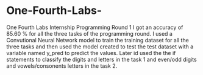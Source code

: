 # One-Fourth-Labs-
One Fourth Labs Internship Programming Round  1
I got an accuracy of 85.60 % for all the three tasks of the programming round.
I used a Convutional Neural Network model to train the training dataset for all the three tasks and then used the model created to test the test dataset with a variable named y_pred to predict the values. Later id used the the if statements to classify the digits and letters in the task 1 and even/odd digits and vowels/consonents letters in the task 2.
